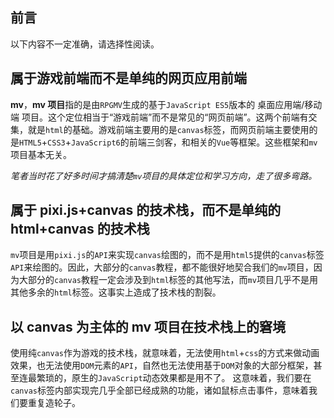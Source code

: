 ## 前言 <Badge text='有争议' type='warning' />

以下内容不一定准确，请选择性阅读。

## 属于游戏前端而不是单纯的网页应用前端

**mv**，**mv 项目**指的是由`RPGMV`生成的基于`JavaScript ES5`版本的 桌面应用端/移动端 项目。这个定位相当于“游戏前端”而不是常见的“网页前端”。这两个前端有交集，就是`html`的基础。游戏前端主要用的是`canvas`标签，而网页前端主要使用的是`HTML5`+`CSS3`+`JavaScript6`的前端三剑客，和相关的`Vue`等框架。这些框架和`mv`项目基本无关。

_笔者当时花了好多时间才搞清楚`mv`项目的具体定位和学习方向，走了很多弯路。_

## 属于 pixi.js+canvas 的技术栈，而不是单纯的 html+canvas 的技术栈

`mv`项目是用`pixi.js`的`API`来实现`canvas`绘图的，而不是用`html5`提供的`canvas`标签`API`来绘图的。因此，大部分的`canvas`教程，都不能很好地契合我们的`mv`项目，因为大部分的`canvas`教程一定会涉及到`html`标签的其他写法，而`mv`项目几乎不是用其他多余的`html`标签。这事实上造成了技术栈的割裂。

## 以 canvas 为主体的 mv 项目在技术栈上的窘境

使用纯`canvas`作为游戏的技术栈，就意味着，无法使用`html`+`css`的方式来做动画效果，也无法使用`DOM`元素的`API`，自然也无法使用基于`DOM`对象的大部分框架，甚至连最繁琐的，原生的`JavaScript`动态效果都是用不了。
这意味着，我们要在`canvas`标签内部实现完几乎全部已经成熟的功能，诸如鼠标点击事件，意味着我们要重复造轮子。
